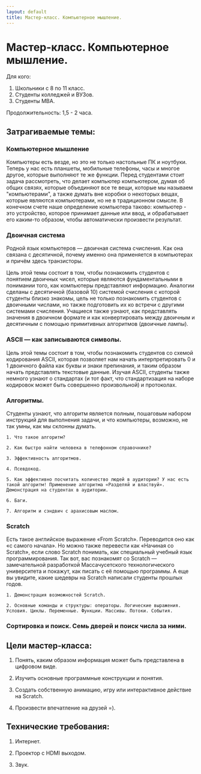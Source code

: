 ```yaml
---
layout: default
title: Мастер-класс. Компьютерное мышление.
---
```


# Мастер-класс. Компьютерное мышление.

Для кого:

1. Школьники с 8 по 11 класс.
2. Студенты колледжей и ВУЗов.
3. Студенты MBA.

Продолжительность: 1,5 - 2 часа.

## Затрагиваемые темы:

### Компьютерное мышление

Компьютеры есть везде, но это не только настольные ПК и ноутбуки. Теперь у нас есть планшеты, мобильные телефоны, часы и многое другое, которые выполняют те же функции. Перед студентами стоит задача рассмотреть, что делает компьютер компьютером, думая об общих связях, которые объединяют все те вещи, которые мы называем "компьютерами", а также думать вне коробки о некоторых вещах, которые являются компьютерами, но не в традиционном смысле. В конечном счете наше определение компьютера таково: компьютер - это устройство, которое принимает данные или ввод, и обрабатывает его каким-то образом, чтобы автоматически произвести результат.

### Двоичная система
Родной язык компьютеров — двоичная система счисления. Как она связана с десятичной, почему именно она применяется в компьютерах и причём здесь транзисторы.

Цель этой темы состоит в том, чтобы познакомить студентов с понятием двоичных чисел, которые являются фундаментальными в понимании того, как компьютеры представляют информацию. Аналогии сделаны с десятичной (базовой 10) системой счисления с которой студенты близко знакомы, цель не только познакомить студентов с двоичными числами, но также подготовить их ко встречи с другими системами счисления. Учащиеся также узнают, как представлять значения в двоичном формате и как конвертировать между двоичным и десятичным с помощью примитивных алгоритмов (двоичные лампы).


### ASCII — как записываются символы.
Цель этой темы состоит в том, чтобы познакомить студентов со схемой кодирования ASCII, которая позволяет нам начать интерпретировать 0 и 1 двоичного файла как буквы и знаки препинания, и таким образом начать представлять текстовые данные. Изучая ASCII, студенты также немного узнают о стандартах (и тот факт, что стандартизация на наборе кодировок может быть совершенно произвольной) и протоколах.

### Алгоритмы.
Студенты узнают, что алгоритм является полным, пошаговым набором инструкций для выполнения задачи, и что компьютеры, возможно, не так умны, как мы склонны думать.

    1. Что такое алгоритм?

    2. Как быстро найти человека в телефонном справочнике?

    3. Эффективность алгоритмов.

    4. Псевдокод.

    5. Как эффективно посчитать количество людей в аудитории? У нас есть такой алгоритм! Применение алгоритма «Разделяй и властвуй». Демонстрация на студентах в аудитории.

    6. Баги.

    7. Алгоритм и сэндвич с арахисовым маслом.

### Scratch
Есть такое английское выражение «From Scratch». Переводится оно как «с самого начала». Но можно также перевести как «Начиная со Scratch», если слово Scratch понимать, как специальный учебный язык программирования. Так вот, вас познакомят со Scratch — замечательной разработкой Массачусетского технологического университета и покажут, как писать с её помощью программы. А еще вы увидите, какие шедевры на Scratch написали студенты прошлых годов.

    1. Демонстрация возможностей Scratch.

    2. Основные команды и структуры: операторы. Логические выражения. Условия. Циклы. Переменные. Функции. Массивы. Потоки. События.

### Сортировка и поиск. Семь дверей и поиск числа за ними.

## Цели мастер-класса:

1. Понять, каким образом информация может быть представлена в цифровом виде.

2. Изучить основные программные конструкции и понятия.

3. Создать собственную анимацию, игру или интерактивное действие на Scratch.

4. Произвести впечатление на друзей =).

## Технические требования:

1. Интернет.

2. Проектор с HDMI выходом.

3. Звук.
